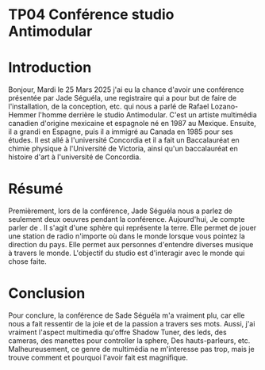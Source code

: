  # TP04 Conférence studio Antimodular


  # Introduction
 
   Bonjour, Mardi le 25 Mars 2025 j'ai eu la chance d'avoir une conférence présentée par Jade Séguéla, une registraire qui a pour but de faire de l'installation, de la conception, etc. qui nous a parlé de Rafael Lozano-Hemmer l'homme derrière le studio Antimodular.
   C'est un artiste multimédia canadien d'origine mexicaine et espagnole né en 1987 au Mexique. Ensuite, il a grandi en Espagne, puis il a immigré au Canada en 1985 pour ses études. Il est allé à l'université
   Concordia et il a fait un Baccalauréat en chimie physique à l'Université de Victoria, ainsi qu'un baccalauréat en histoire d'art à l'université de Concordia. 

  # Résumé

   Premièrement, lors de la conférence, Jade Séguéla nous a parlez de seulement deux oeuvres pendant la conférence. Aujourd'hui, Je compte parler de <Shadow Tuner>. Il s'agit d'une sphère qui représente la terre. Elle permet de jouer une station de radio 
   n'importe où dans le monde lorsque vous pointez la direction du pays. Elle permet aux personnes d'entendre diverses musique à travers le monde. L'objectif du studio est d'interagir avec le monde qui chose faite.

  # Conclusion

   Pour conclure, la conférence de Sade Séguéla m'a vraiment plu, car elle nous a fait ressentir de la joie et de la passion a travers ses mots. Aussi, j'ai vraiment l'aspect multimedia qu'offre Shadow Tuner, des leds, des cameras, des manettes pour controller la sphere, 
   Des hauts-parleurs, etc. Malheureusement, ce genre de multimédia ne m'interesse pas trop, mais je trouve comment et pourquoi l'avoir fait est magnifique.



